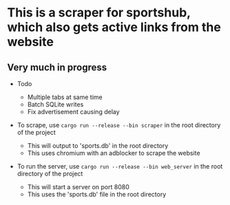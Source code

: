 # This is a scraper for sportshub, which also gets active links from the website
## Very much in progress
- Todo
   - Multiple tabs at same time
   - Batch SQLite writes
   - Fix advertisement causing delay
     
- To scrape, use `cargo run --release --bin scraper` in the root directory of the project
  - This will output to 'sports.db' in the root directory
  - This uses chromium with an adblocker to scrape the website

- To run the server, use `cargo run --release --bin web_server` in the root directory of the project
  - This will start a server on port 8080
  - This uses the 'sports.db' file in the root directory
